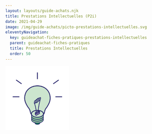 ```yaml
---
layout: layouts/guide-achats.njk
title: Prestations Intellectuelles (P2i)
date: 2021-04-29
image: /img/guide-achats/picto-prestations-intellectuelles.svg
eleventyNavigation:
  key: guideachat-fiches-pratiques-prestations-intellectuelles
  parent: guideachat-fiches-pratiques
  title: Prestations Intellectuelles
  order: 50
---
```


<p><img src="/img/guide-achats/picto-prestations-intellectuelles.svg" alt="" style="max-width: 200px" /></p>
